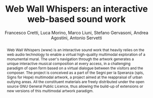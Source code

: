 --- 
  title: "Web Wall Whispers: an interactive web-based sound work" 
  abstract: "Web Wall Whispers (www) is an interactive sound work that heavily relies on the web audio technology to enable a virtual high-quality multimodal exploration of a monumental mural. The user's navigation through the artwork generates a unique interactive musical composition at every access, in a challenging paradigm of open form based on a virtual dialogue between the visitors and the composer. The project is conceived as a part of the Segni per la Speranza (spls, Signs for Hope) multimodal artwork, a project aimed at the reappraisal of urban outlying areas. All the constituent materials are freely distributed under the open source GNU General Public Licence, thus allowing the build-up of extensions or new versions of this multimodal artwork paradigm." 
  address: "Berlin" 
  author: "Francesco Cretti, Luca Morino, Marco Liuni, Stefano Gervasoni, Andrea Agostini, Antonio Servetti" 
  booktitle: "Proceedings of the International Web Audio Conference" 
  editor: "Jan Monschke, Christoph Guttandin, Norbert Schnell, Thomas Jenkinson, Jack Schaedler" 
  month: "Proceedings of the International Web Audio Conference"
  pages: "2--3" 
  publisher: "TU Berlin" 
  series: "WAC '18"
  type: "Paper"  
  year: "2018" 
  id: "2018_23" 
  tags: year2018
  media: none 
  pdflink: /_data/papers/pdf/2018/2018_23.pdf
  ISSN: 2663-5844
---
